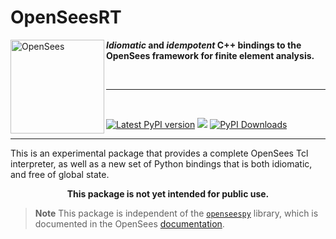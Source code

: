# OpenSeesRT

<!--
<img align="left" src="https://raw.githubusercontent.com/BRACE2/OpenSeesRT/master/docs/figures/peer-black-300.png" width="250px" alt="PEER Logo">
-->

<img align="left" src="https://raw.githubusercontent.com/BRACE2/OpenSeesRT/master/docs/figures/banner.png" width="150px" alt="OpenSees">


***Idiomatic* and *idempotent* C++ bindings to the OpenSees framework for finite element analysis.**


<br>

--------------------------------------------------------------------

<br>

<div style="align:center">

<!--
[![Latest conda-forge version](https://img.shields.io/conda/vn/conda-forge/opensees?logo=conda-forge&style=for-the-badge)](https://anaconda.org/conda-forge/opensees)
-->

<!-- [![PyPI Downloads][pypi-v-image]][pypi-v-link] -->

[![Latest PyPI version](https://img.shields.io/pypi/v/opensees?logo=pypi&style=for-the-badge)](https://pypi.python.org/pypi/opensees)
[![](https://img.shields.io/conda/v/opensees/opensees?color=%23660505&style=for-the-badge)](https://anaconda.org/opensees/opensees)
[![PyPI Downloads](https://img.shields.io/pypi/dm/opensees?style=for-the-badge)](https://pypi.org/project/opensees)

</div>

--------------------------------------------------------------------

This is an experimental package that provides a complete OpenSees Tcl interpreter,
as well as a new set of Python bindings that is both idiomatic, and free
of global state.

<center>
<b>This package is not yet intended for public use.</b>
</center>

> **Note** This package is independent of the [`openseespy`](https://pypi.org/project/openseespy)
> library, which is documented in the OpenSees [documentation](https://opensees.github.io/OpenSeesDocumentation).

<!--
This library provides direct bindings to the [`libg3`](https://github.com/claudioperez/libg3)
OpenSees *runtime*.  This is a new C++ framework for the core OpenSees classes that eliminates
reliance on static global pointers.
-->


<!-- Badge links -->

[pypi-d-image]: https://img.shields.io/pypi/dm/opensees.svg
[license-badge]: https://img.shields.io/pypi/l/opensees.svg
[pypi-d-link]: https://pypi.org/project/opensees
[pypi-v-image]: https://img.shields.io/pypi/v/opensees.svg
[pypi-v-link]: https://pypi.org/project/opensees

